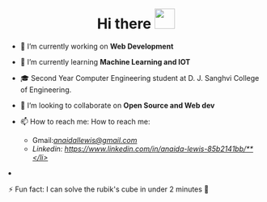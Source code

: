 <h1 align="center"> Hi there <img src = "https://raw.githubusercontent.com/NoobMahbub/NoobMahbub/main/Wave.gif" style = "width: 40px; height:40px"> </h1>

- 🔭 I’m currently working on **Web Development**
 
- 🌱 I’m currently learning **Machine Learning and IOT**

- 🎓 Second Year Computer Engineering student at D. J. Sanghvi College of Engineering.

- 👯 I’m looking to collaborate on **Open Source and Web dev** 

- 📫 How to reach me: 
 How to reach me:<ul> <li >Gmail:*anaidallewis@gmail.com</li><li>Linkedin: https://www.linkedin.com/in/anaida-lewis-85b2141bb/**</li></ul>*</li></ul>

- ⚡ Fun fact: I can solve the rubik's cube in under 2 minutes 🥳

